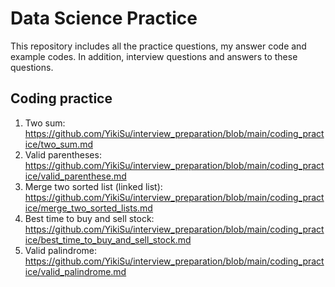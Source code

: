# Data Science Practice
This repository includes all the practice questions, my answer code and example codes. In addition, interview questions and answers to these questions.

## Coding practice
1. Two sum: https://github.com/YikiSu/interview_preparation/blob/main/coding_practice/two_sum.md
2. Valid parentheses: https://github.com/YikiSu/interview_preparation/blob/main/coding_practice/valid_parenthese.md
3. Merge two sorted list (linked list): https://github.com/YikiSu/interview_preparation/blob/main/coding_practice/merge_two_sorted_lists.md
4. Best time to buy and sell stock: https://github.com/YikiSu/interview_preparation/blob/main/coding_practice/best_time_to_buy_and_sell_stock.md
5. Valid palindrome: https://github.com/YikiSu/interview_preparation/blob/main/coding_practice/valid_palindrome.md
